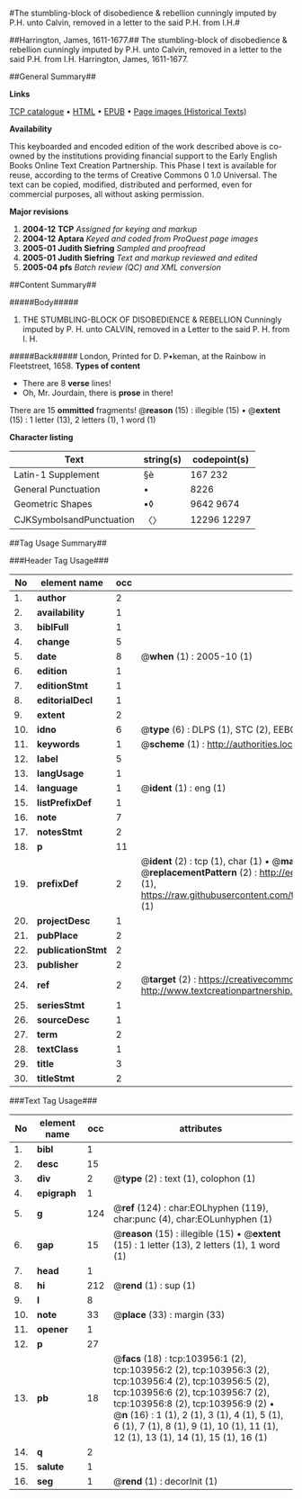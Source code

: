 #The stumbling-block of disobedience & rebellion cunningly imputed by P.H. unto Calvin, removed in a letter to the said P.H. from I.H.#

##Harrington, James, 1611-1677.##
The stumbling-block of disobedience & rebellion cunningly imputed by P.H. unto Calvin, removed in a letter to the said P.H. from I.H.
Harrington, James, 1611-1677.

##General Summary##

**Links**

[TCP catalogue](http://www.ota.ox.ac.uk/tcp/)  • 
[HTML](http://tei.it.ox.ac.uk/tcp/Texts-HTML/free/A45/A45622.html)  • 
[EPUB](http://tei.it.ox.ac.uk/tcp/Texts-EPUB/free/A45/A45622.epub) • 
[Page images (Historical Texts)](https://data.historicaltexts.jisc.ac.uk/view?pubId=eebo-15585336e&pageId=eebo-15585336e-103956-1)

**Availability**

This keyboarded and encoded edition of the
	       work described above is co-owned by the institutions
	       providing financial support to the Early English Books
	       Online Text Creation Partnership. This Phase I text is
	       available for reuse, according to the terms of Creative
	       Commons 0 1.0 Universal. The text can be copied,
	       modified, distributed and performed, even for
	       commercial purposes, all without asking permission.

**Major revisions**

1. __2004-12__ __TCP__ *Assigned for keying and markup*
1. __2004-12__ __Aptara__ *Keyed and coded from ProQuest page images*
1. __2005-01__ __Judith Siefring__ *Sampled and proofread*
1. __2005-01__ __Judith Siefring__ *Text and markup reviewed and edited*
1. __2005-04__ __pfs__ *Batch review (QC) and XML conversion*

##Content Summary##

#####Body#####

1. THE
STUMBLING-BLOCK
OF
DISOBEDIENCE & REBELLION
Cunningly imputed by P. H. unto
CALVIN, removed in a Letter to
the said P. H. from I. H.

#####Back#####
London, Printed for D. P•keman, at the Rainbow in
Fleetstreet, 1658.
**Types of content**

  * There are 8 **verse** lines!
  * Oh, Mr. Jourdain, there is **prose** in there!

There are 15 **ommitted** fragments! 
 @__reason__ (15) : illegible (15)  •  @__extent__ (15) : 1 letter (13), 2 letters (1), 1 word (1)

**Character listing**


|Text|string(s)|codepoint(s)|
|---|---|---|
|Latin-1 Supplement|§è|167 232|
|General Punctuation|•|8226|
|Geometric Shapes|▪◊|9642 9674|
|CJKSymbolsandPunctuation|〈〉|12296 12297|

##Tag Usage Summary##

###Header Tag Usage###

|No|element name|occ|attributes|
|---|---|---|---|
|1.|__author__|2||
|2.|__availability__|1||
|3.|__biblFull__|1||
|4.|__change__|5||
|5.|__date__|8| @__when__ (1) : 2005-10 (1)|
|6.|__edition__|1||
|7.|__editionStmt__|1||
|8.|__editorialDecl__|1||
|9.|__extent__|2||
|10.|__idno__|6| @__type__ (6) : DLPS (1), STC (2), EEBO-CITATION (1), OCLC (1), VID (1)|
|11.|__keywords__|1| @__scheme__ (1) : http://authorities.loc.gov/ (1)|
|12.|__label__|5||
|13.|__langUsage__|1||
|14.|__language__|1| @__ident__ (1) : eng (1)|
|15.|__listPrefixDef__|1||
|16.|__note__|7||
|17.|__notesStmt__|2||
|18.|__p__|11||
|19.|__prefixDef__|2| @__ident__ (2) : tcp (1), char (1)  •  @__matchPattern__ (2) : ([0-9\-]+):([0-9IVX]+) (1), (.+) (1)  •  @__replacementPattern__ (2) : http://eebo.chadwyck.com/downloadtiff?vid=$1&page=$2 (1), https://raw.githubusercontent.com/textcreationpartnership/Texts/master/tcpchars.xml#$1 (1)|
|20.|__projectDesc__|1||
|21.|__pubPlace__|2||
|22.|__publicationStmt__|2||
|23.|__publisher__|2||
|24.|__ref__|2| @__target__ (2) : https://creativecommons.org/publicdomain/zero/1.0/ (1), http://www.textcreationpartnership.org/docs/. (1)|
|25.|__seriesStmt__|1||
|26.|__sourceDesc__|1||
|27.|__term__|2||
|28.|__textClass__|1||
|29.|__title__|3||
|30.|__titleStmt__|2||


###Text Tag Usage###

|No|element name|occ|attributes|
|---|---|---|---|
|1.|__bibl__|1||
|2.|__desc__|15||
|3.|__div__|2| @__type__ (2) : text (1), colophon (1)|
|4.|__epigraph__|1||
|5.|__g__|124| @__ref__ (124) : char:EOLhyphen (119), char:punc (4), char:EOLunhyphen (1)|
|6.|__gap__|15| @__reason__ (15) : illegible (15)  •  @__extent__ (15) : 1 letter (13), 2 letters (1), 1 word (1)|
|7.|__head__|1||
|8.|__hi__|212| @__rend__ (1) : sup (1)|
|9.|__l__|8||
|10.|__note__|33| @__place__ (33) : margin (33)|
|11.|__opener__|1||
|12.|__p__|27||
|13.|__pb__|18| @__facs__ (18) : tcp:103956:1 (2), tcp:103956:2 (2), tcp:103956:3 (2), tcp:103956:4 (2), tcp:103956:5 (2), tcp:103956:6 (2), tcp:103956:7 (2), tcp:103956:8 (2), tcp:103956:9 (2)  •  @__n__ (16) : 1 (1), 2 (1), 3 (1), 4 (1), 5 (1), 6 (1), 7 (1), 8 (1), 9 (1), 10 (1), 11 (1), 12 (1), 13 (1), 14 (1), 15 (1), 16 (1)|
|14.|__q__|2||
|15.|__salute__|1||
|16.|__seg__|1| @__rend__ (1) : decorInit (1)|
